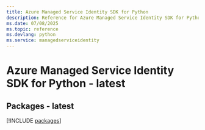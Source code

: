 ```yaml
---
title: Azure Managed Service Identity SDK for Python
description: Reference for Azure Managed Service Identity SDK for Python
ms.date: 07/08/2025
ms.topic: reference
ms.devlang: python
ms.service: managedserviceidentity
---
```

# Azure Managed Service Identity SDK for Python - latest
## Packages - latest
[!INCLUDE [packages](managed-service-identity-index.md)]